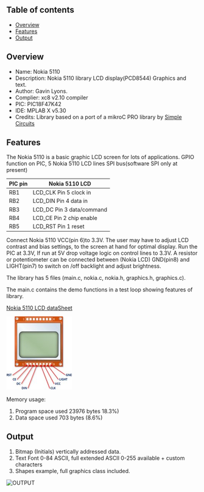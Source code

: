 
Table of contents
---------------------------

  * [Overview](#overview)
  * [Features](#features)
  * [Output](#output)
  
Overview
--------------------------------------------
* Name: Nokia 5110
* Description: Nokia 5110 library LCD display(PCD8544) Graphics and text.
* Author: Gavin Lyons.
* Complier: xc8 v2.10 compiler
* PIC: PIC18F47K42
* IDE:  MPLAB X v5.30
* Credits: Library based on a port of a mikroC PRO library by [Simple Circuits](https://simple-circuit.com/pic-mikroc-nokia-5110-lcd-graphics-test-example/)


Features
----------------------

The Nokia 5110 is a basic graphic LCD screen for lots of applications. 
GPIO function on PIC, 5 Nokia 5110 LCD lines SPI bus(software SPI only at present)

| PIC pin  | Nokia 5110 LCD |
| ------ | ------ |
| RB1 | LCD_CLK Pin 5 clock in |
| RB2 | LCD_DIN Pin 4 data in |
| RB3 | LCD_DC Pin 3 data/command|
| RB4 | LCD_CE Pin 2 chip enable |
| RB5 | LCD_RST Pin 1 reset|

Connect Nokia 5110 VCC(pin 6)to 3.3V.
The user may have to adjust LCD contrast and bias settings,
to the screen at hand for optimal display.
Run the PIC at 3.3V,  If run at 5V drop voltage logic on control lines to 3.3V.
A resistor or potentiometer can be connected between (Nokia LCD) GND(pin8) and LIGHT(pin7) to switch on /off backlight and adjust brightness. 

The library has 5 files (main.c, nokia.c, nokia.h, graphics.h, graphics.c).

The main.c contains the demo functions in a test loop showing features of library. 

[Nokia 5110 LCD dataSheet ](https://www.sparkfun.com/datasheets/LCD/Monochrome/Nokia5110.pdf)

![PICTURE](https://github.com/gavinlyonsrepo/pic_16F1619_projects/blob/master/images/NOKIA2.jpg)

Memory usage: 

1. Program space used 23976 bytes 18.3%)
2. Data space  used 703 bytes (8.6%)

Output
------------------------

1. Bitmap (Initials) vertically addressed data.
2. Text Font 0-84 ASCII, full extended ASCII 0-255 available + custom characters
3. Shapes example, full graphics class included.

![OUTPUT](https://github.com/gavinlyonsrepo/pic_18F47K42_projects/blob/master/images/nokiagraph1.jpg)
